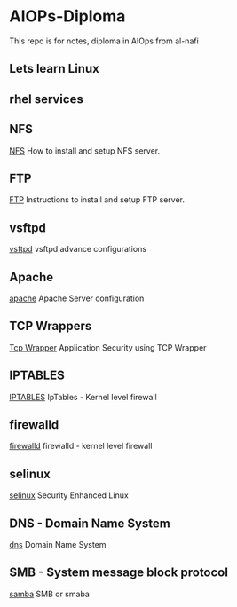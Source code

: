 # AIOPs-Diploma
This repo is for notes, diploma in AIOps from al-nafi

## Lets learn Linux
## rhel services
## NFS
[NFS](./CISSP/DCCS/rhel_services/nfs.md) How to install and setup NFS server.

## FTP
[FTP](./CISSP/DCCS/rhel_services/ftp.md) Instructions to install and setup FTP server.

## vsftpd
[vsftpd](./CISSP/DCCS/rhel_services/vsftp.md) vsftpd advance configurations

## Apache
[apache](./CISSP/DCCS/rhel_services/apache_server.md) Apache Server configuration

## TCP Wrappers
[Tcp Wrapper](./CISSP/DCCS/rhel_services/tcp_wrappers.md) Application Security using TCP Wrapper

## IPTABLES
[IPTABLES](./CISSP/DCCS/rhel_services/iptables_md) IpTables - Kernel level firewall

## firewalld 
[firewalld](./CISSP/DCCS/rhel_services/firewalld.md) firewalld - kernel level firewall

## selinux
[selinux](./CISSP/DCCS/rhel_services/selinux.md) Security Enhanced Linux

## DNS - Domain Name System
[dns](./CISSP/DCCS/rhel_services/dns.md) Domain Name System

## SMB - System message block protocol
[samba](./CISSP/DCCS/rhel_services/smb.md) SMB or smaba
